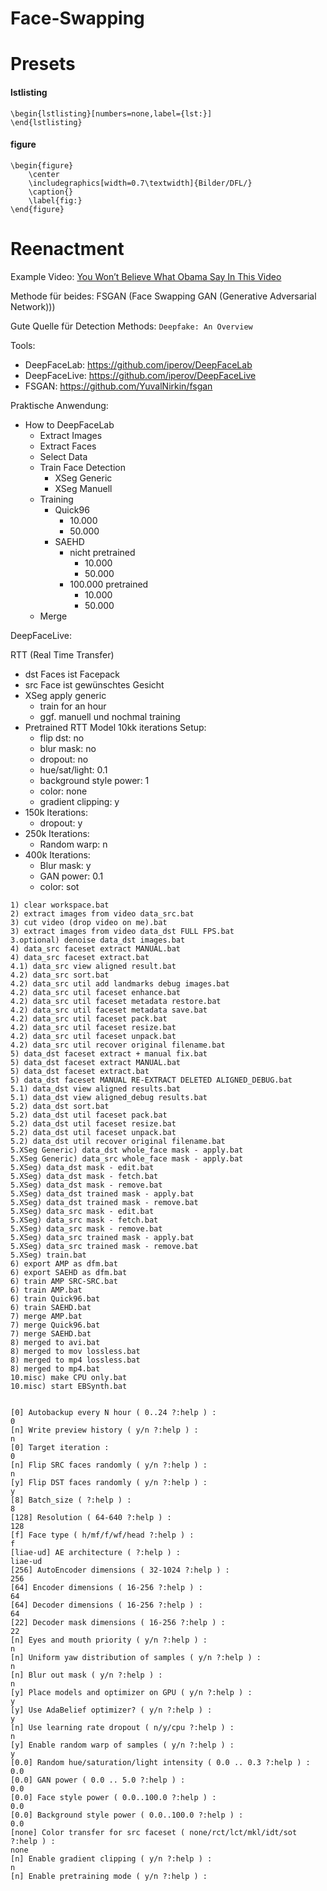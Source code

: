 # Face-Swapping

# Presets
#### lstlisting
```
\begin{lstlisting}[numbers=none,label={lst:}]
\end{lstlisting}
```
#### figure
```
\begin{figure}
    \center
    \includegraphics[width=0.7\textwidth]{Bilder/DFL/}
    \caption{}
    \label{fig:}
\end{figure}
```


# Reenactment
Example Video: [You Won’t Believe What Obama Say In This Video](https://www.youtube.com/watch?v=cQ54GDm1eL0)

Methode für beides: FSGAN (Face Swapping GAN (Generative Adversarial Network)))

Gute Quelle für Detection Methods: ```Deepfake: An Overview```


Tools:
- DeepFaceLab: https://github.com/iperov/DeepFaceLab
- DeepFaceLive: https://github.com/iperov/DeepFaceLive
- FSGAN: https://github.com/YuvalNirkin/fsgan

Praktische Anwendung:
- How to DeepFaceLab
  - Extract Images
  - Extract Faces
  - Select Data
  - Train Face Detection
    - XSeg Generic
    - XSeg Manuell
  - Training
    - Quick96
      - 10.000
      - 50.000
    - SAEHD
      - nicht pretrained
        - 10.000
        - 50.000
      - 100.000 pretrained
        - 10.000
        - 50.000
  - Merge

DeepFaceLive:

RTT (Real Time Transfer)
- dst Faces ist Facepack
- src Face ist gewünschtes Gesicht
- XSeg apply generic
  - train for an hour
  - ggf. manuell und nochmal training
- Pretrained RTT Model 10kk iterations Setup:
  - flip dst: no
  - blur mask: no
  - dropout: no
  - hue/sat/light: 0.1
  - background style power: 1
  - color: none
  - gradient clipping: y
- 150k Iterations:
  - dropout: y
- 250k Iterations:
  - Random warp: n
- 400k Iterations:
  - Blur mask: y
  - GAN power: 0.1
  - color: sot


```
1) clear workspace.bat
2) extract images from video data_src.bat
3) cut video (drop video on me).bat
3) extract images from video data_dst FULL FPS.bat
3.optional) denoise data_dst images.bat
4) data_src faceset extract MANUAL.bat
4) data_src faceset extract.bat
4.1) data_src view aligned result.bat
4.2) data_src sort.bat
4.2) data_src util add landmarks debug images.bat
4.2) data_src util faceset enhance.bat
4.2) data_src util faceset metadata restore.bat
4.2) data_src util faceset metadata save.bat
4.2) data_src util faceset pack.bat
4.2) data_src util faceset resize.bat
4.2) data_src util faceset unpack.bat
4.2) data_src util recover original filename.bat
5) data_dst faceset extract + manual fix.bat
5) data_dst faceset extract MANUAL.bat
5) data_dst faceset extract.bat
5) data_dst faceset MANUAL RE-EXTRACT DELETED ALIGNED_DEBUG.bat
5.1) data_dst view aligned results.bat
5.1) data_dst view aligned_debug results.bat
5.2) data_dst sort.bat
5.2) data_dst util faceset pack.bat
5.2) data_dst util faceset resize.bat
5.2) data_dst util faceset unpack.bat
5.2) data_dst util recover original filename.bat
5.XSeg Generic) data_dst whole_face mask - apply.bat
5.XSeg Generic) data_src whole_face mask - apply.bat
5.XSeg) data_dst mask - edit.bat
5.XSeg) data_dst mask - fetch.bat
5.XSeg) data_dst mask - remove.bat
5.XSeg) data_dst trained mask - apply.bat
5.XSeg) data_dst trained mask - remove.bat
5.XSeg) data_src mask - edit.bat
5.XSeg) data_src mask - fetch.bat
5.XSeg) data_src mask - remove.bat
5.XSeg) data_src trained mask - apply.bat
5.XSeg) data_src trained mask - remove.bat
5.XSeg) train.bat
6) export AMP as dfm.bat
6) export SAEHD as dfm.bat
6) train AMP SRC-SRC.bat
6) train AMP.bat
6) train Quick96.bat
6) train SAEHD.bat
7) merge AMP.bat
7) merge Quick96.bat
7) merge SAEHD.bat
8) merged to avi.bat
8) merged to mov lossless.bat
8) merged to mp4 lossless.bat
8) merged to mp4.bat
10.misc) make CPU only.bat
10.misc) start EBSynth.bat


[0] Autobackup every N hour ( 0..24 ?:help ) :
0
[n] Write preview history ( y/n ?:help ) :
n
[0] Target iteration :
0
[n] Flip SRC faces randomly ( y/n ?:help ) :
n
[y] Flip DST faces randomly ( y/n ?:help ) :
y
[8] Batch_size ( ?:help ) :
8
[128] Resolution ( 64-640 ?:help ) :
128
[f] Face type ( h/mf/f/wf/head ?:help ) :
f
[liae-ud] AE architecture ( ?:help ) :
liae-ud
[256] AutoEncoder dimensions ( 32-1024 ?:help ) :
256
[64] Encoder dimensions ( 16-256 ?:help ) :
64
[64] Decoder dimensions ( 16-256 ?:help ) :
64
[22] Decoder mask dimensions ( 16-256 ?:help ) :
22
[n] Eyes and mouth priority ( y/n ?:help ) :
n
[n] Uniform yaw distribution of samples ( y/n ?:help ) :
n
[n] Blur out mask ( y/n ?:help ) :
n
[y] Place models and optimizer on GPU ( y/n ?:help ) :
y
[y] Use AdaBelief optimizer? ( y/n ?:help ) :
y
[n] Use learning rate dropout ( n/y/cpu ?:help ) :
n
[y] Enable random warp of samples ( y/n ?:help ) :
y
[0.0] Random hue/saturation/light intensity ( 0.0 .. 0.3 ?:help ) :
0.0
[0.0] GAN power ( 0.0 .. 5.0 ?:help ) :
0.0
[0.0] Face style power ( 0.0..100.0 ?:help ) :
0.0
[0.0] Background style power ( 0.0..100.0 ?:help ) :
0.0
[none] Color transfer for src faceset ( none/rct/lct/mkl/idt/sot ?:help ) :
none
[n] Enable gradient clipping ( y/n ?:help ) :
n
[n] Enable pretraining mode ( y/n ?:help ) :
```
